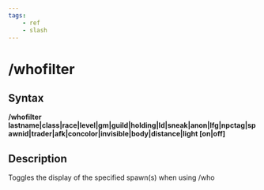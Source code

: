 ```yaml
---
tags:
    - ref
    - slash
---
```

# /whofilter

## Syntax

**/whofilter lastname\|class\|race\|level\|gm\|guild\|holding\|ld\|sneak\|anon\|lfg\|npctag\|spawnid\|trader\|afk\|concolor\|invisible\|body\|distance\|light [on\|off]**

## Description

Toggles the display of the specified spawn(s) when using /who
